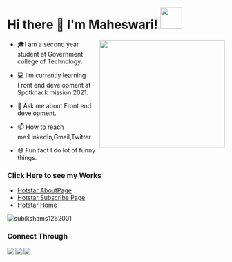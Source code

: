 

 
 <h1>
  <b>Hi there 👋 I'm Maheswari! </b><img src="https://media.giphy.com/media/mGcNjsfWAjY5AEZNw6/giphy.gif" width="50px" height="50px"></h1>
 
 <img src="https://static.vecteezy.com/system/resources/previews/000/180/387/non_2x/software-engineers-vectors.jpg" width="290px" height="250px" align="right" >
 
 
 - 🎓I am a second year student at Government college of Technology. 

- 💻 I’m currently learning Front end development at Spotknack mission 2021.

- 💬 Ask me about Front end development.

- 📫 How to reach me:LinkedIn,Gmail,Twitter

- 😅 Fun fact I do lot of funny things.


<h3>Click Here to see my Works</h3>
<ul>
  
 <li><a href="https://awesome-brown-ae47f6.netlify.app">Hotstar AboutPage</a></li>
 
 <li><a href="https://upbeat-shockley-f0dce2.netlify.app">Hotstar Subscribe Page </a></li> 
 
 <li><a href="https://epic-golick-286ceb.netlify.app">Hotstar Home</a> </li> 
</ul>

 
<p><img align="center" src="https://github-readme-stats.vercel.app/api/top-langs?username=subikshams1262001&show_icons=true&locale=en&layout=compact" alt="subikshams1262001" /></p>
<h3>Connect Through</h3> 
  
  <a href="https://www.linkedin.com/in/maheswari-s-8107761b0">
   <img src="https://img.icons8.com/bubbles/50/000000/linkedin.png"/ align="left">
  </a> 
<a href="mailto:mahijanu1119@gmail.com"><img src="https://img.icons8.com/bubbles/50/000000/gmail.png"/> 
  </a>
<a href="https://twitter.com/Maheswa19009887">
 <img src="https://img.icons8.com/bubbles/50/000000/twitter.png"/ align="left">
  </a> 
